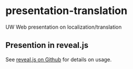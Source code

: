 # presentation-translation
UW Web presentation on localization/translation

## Presention in reveal.js
See [reveal.js on Github](https://github.com/hakimel/reveal.js) for details on usage.